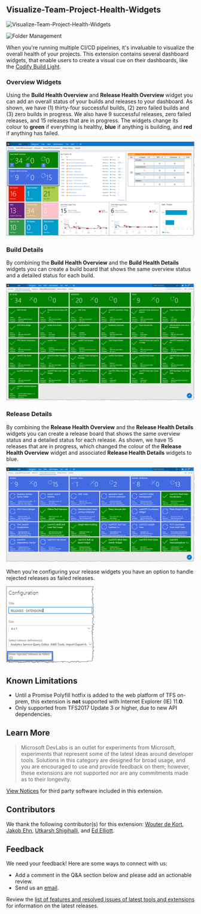 ## Visualize-Team-Project-Health-Widgets

![Visualize-Team-Project-Health-Widgets](https://almrangers.visualstudio.com/DefaultCollection/_apis/public/build/definitions/7f3cfb9a-d1cb-4e66-9d36-1af87b906fe9/125/badge)

![Folder Management](https://almrangers.visualstudio.com/DefaultCollection/_apis/public/build/definitions/7f3cfb9a-d1cb-4e66-9d36-1af87b906fe9/97/badge)

When you're running multiple CI/CD pipelines, it's invaluable to visualize the overall health of your projects. This extension contains several dashboard widgets, that enable users to create a visual cue on their dashboards, like the [Codify Build Light](https://github.com/Codify/build-light).

### Overview Widgets

Using the **Build Health Overview** and **Release Health Overview** widget you can add an overall status of your builds and releases to your dashboard. As shown, we have (1) thirty-four successful builds, (2) zero failed builds and (3) zero builds in progress. We also have 9 successful releases, zero failed releases, and 15 releases that are in progress. The widgets change its colour to **green** if everything is healthy, **blue** if anything is building, and **red** if anything has failed. 

![Build Overview](TPHealth/TPHealth/screenshots/buildoverview.png)

### Build Details
By combining the **Build Health Overview** and the **Build Health Details** widgets you can create a build board that shows the same overview status and a detailed status for each build.

![Build Details](TPHealth/TPHealth/screenshots/builddetails.png)

### Release Details
By combining the **Release Health Overview** and the **Release Health Details** widgets you can create a release board that shows the same overview status and a detailed status for each release. As shown, we have 15 releases that are in progress, which changed the colour of the **Release Health Overview** widget and associated **Release Health Details** widgets to blue.

![Build Details](TPHealth/TPHealth/screenshots/releasedetails.png)

When you're configuring your release widgets you have an option to handle rejected releases as failed releases.

![Build Details](TPHealth/TPHealth/screenshots/releaseconfig.png)

## Known Limitations

- Until a Promise Polyfill hotfix is added to the web platform of TFS on-prem, this extension is **not** supported with Internet Explorer (IE) 11.**0**. 
- Only supported from TFS2017 Update 3 or higher, due to new API dependencies.

## Learn More

> Microsoft DevLabs is an outlet for experiments from Microsoft, experiments that represent some of the latest ideas around developer tools. Solutions in this category are designed for broad usage, and you are encouraged to use and provide feedback on them; however, these extensions are not supported nor are any commitments made as to their longevity.

[View Notices](https://marketplace.visualstudio.com/_apis/public/gallery/publisher/ms-devlabs/extension/TeamProjectHealth/latest/assetbyname/ThirdPartyNotices.txt) for third party software included in this extension.

## Contributors
We thank the following contributor(s) for this extension: [Wouter de Kort](https://blogs.msdn.microsoft.com/willy-peter_schaub/2014/01/21/introducing-the-visual-studio-alm-rangers-wouter-de-kort/), [Jakob Ehn](https://blogs.msdn.microsoft.com/willy-peter_schaub/2011/11/10/introducing-the-visual-studio-alm-rangers-jakob-ehn/), [Utkarsh Shigihalli](https://blogs.msdn.microsoft.com/willy-peter_schaub/2013/07/05/introducing-the-visual-studio-alm-rangers-utkarsh-shigihalli/), and [Ed Elliott](https://blogs.msdn.microsoft.com/visualstudioalmrangers/2016/02/15/introducing-the-visual-studio-alm-rangers-ed-elliott/).

## Feedback

We need your feedback! Here are some ways to connect with us:

- Add a comment in the Q&A section below and please add an actionable review.
- Send us an [email](mailto://mktdevlabs@microsoft.com).

Review the [list of features and resolved issues of latest tools and extensions](https://aka.ms/vsarreleases) for information on the latest releases.